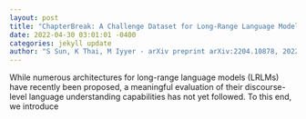 ```yaml
--- 
layout: post 
title: "ChapterBreak: A Challenge Dataset for Long-Range Language Models" 
date: 2022-04-30 03:01:01 -0400 
categories: jekyll update 
author: "S Sun, K Thai, M Iyyer - arXiv preprint arXiv:2204.10878, 2022" 
--- 
```

While numerous architectures for long-range language models (LRLMs) have recently been proposed, a meaningful evaluation of their discourse-level language understanding capabilities has not yet followed. To this end, we introduce